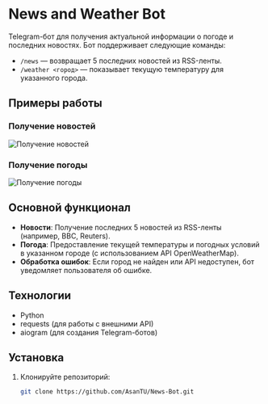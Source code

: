 # News and Weather Bot

Telegram-бот для получения актуальной информации о погоде и последних новостях. Бот поддерживает следующие команды:
- `/news` — возвращает 5 последних новостей из RSS-ленты.
- `/weather <город>` — показывает текущую температуру для указанного города.

## Примеры работы

### Получение новостей
![Получение новостей](screenshots/news_bot-news.gif)

### Получение погоды
![Получение погоды](screenshots/news_bot-weather.gif)

## Основной функционал
- **Новости**: Получение последних 5 новостей из RSS-ленты (например, BBC, Reuters).
- **Погода**: Предоставление текущей температуры и погодных условий в указанном городе (с использованием API OpenWeatherMap).
- **Обработка ошибок**: Если город не найден или API недоступен, бот уведомляет пользователя об ошибке.

## Технологии
- Python
- requests (для работы с внешними API)
- aiogram (для создания Telegram-ботов)

## Установка
1. Клонируйте репозиторий:
   ```bash
   git clone https://github.com/AsanTU/News-Bot.git
